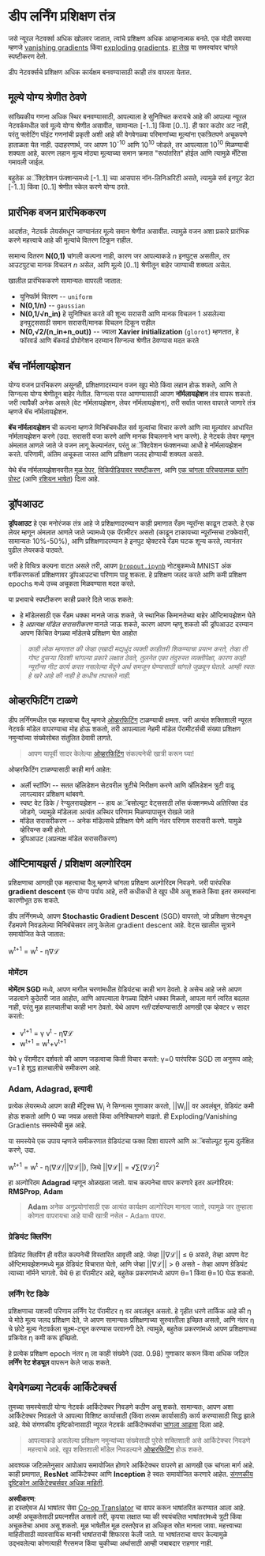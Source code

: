 <!--
CO_OP_TRANSLATOR_METADATA:
{
  "original_hash": "ae074cd940fc2f4dc24fc07b66ccbd99",
  "translation_date": "2025-08-26T09:48:39+00:00",
  "source_file": "lessons/4-ComputerVision/08-TransferLearning/TrainingTricks.md",
  "language_code": "mr"
}
-->
# डीप लर्निंग प्रशिक्षण तंत्र

जसे न्यूरल नेटवर्क्स अधिक खोलवर जातात, त्यांचे प्रशिक्षण अधिक आव्हानात्मक बनते. एक मोठी समस्या म्हणजे [vanishing gradients](https://en.wikipedia.org/wiki/Vanishing_gradient_problem) किंवा [exploding gradients](https://deepai.org/machine-learning-glossary-and-terms/exploding-gradient-problem#:~:text=Exploding%20gradients%20are%20a%20problem,updates%20are%20small%20and%20controlled.). [हा लेख](https://towardsdatascience.com/the-vanishing-exploding-gradient-problem-in-deep-neural-networks-191358470c11) या समस्यांवर चांगले स्पष्टीकरण देतो.

डीप नेटवर्क्सचे प्रशिक्षण अधिक कार्यक्षम बनवण्यासाठी काही तंत्र वापरता येतात.

## मूल्ये योग्य श्रेणीत ठेवणे

सांख्यिकीय गणना अधिक स्थिर बनवण्यासाठी, आपल्याला हे सुनिश्चित करायचे आहे की आपल्या न्यूरल नेटवर्कमधील सर्व मूल्ये योग्य श्रेणीत असावीत, सामान्यतः [-1..1] किंवा [0..1]. ही फार कठोर अट नाही, परंतु फ्लोटिंग पॉइंट गणनांची प्रकृती अशी आहे की वेगवेगळ्या परिमाणांच्या मूल्यांना एकत्रितपणे अचूकपणे हाताळता येत नाही. उदाहरणार्थ, जर आपण 10<sup>-10</sup> आणि 10<sup>10</sup> जोडले, तर आपल्याला 10<sup>10</sup> मिळण्याची शक्यता आहे, कारण लहान मूल्य मोठ्या मूल्याच्या समान क्रमात "रूपांतरित" होईल आणि त्यामुळे मँटिसा गमावली जाईल.

बहुतेक अॅक्टिवेशन फंक्शन्समध्ये [-1..1] च्या आसपास नॉन-लिनिअरिटी असते, त्यामुळे सर्व इनपुट डेटा [-1..1] किंवा [0..1] श्रेणीत स्केल करणे योग्य ठरते.

## प्रारंभिक वजन प्रारंभिककरण

आदर्शतः, नेटवर्क लेयर्समधून जाण्यानंतर मूल्ये समान श्रेणीत असावीत. त्यामुळे वजन अशा प्रकारे प्रारंभिक करणे महत्त्वाचे आहे की मूल्यांचे वितरण टिकून राहील.

सामान्य वितरण **N(0,1)** चांगली कल्पना नाही, कारण जर आपल्याकडे *n* इनपुट्स असतील, तर आउटपुटचा मानक विचलन *n* असेल, आणि मूल्ये [0..1] श्रेणीतून बाहेर जाण्याची शक्यता असेल.

खालील प्रारंभिककरणे सामान्यतः वापरली जातात:

 * युनिफॉर्म वितरण -- `uniform`
 * **N(0,1/n)** -- `gaussian`
 * **N(0,1/√n_in)** हे सुनिश्चित करते की शून्य सरासरी आणि मानक विचलन 1 असलेल्या इनपुट्ससाठी समान सरासरी/मानक विचलन टिकून राहील
 * **N(0,√2/(n_in+n_out))** -- ज्याला **Xavier initialization** (`glorot`) म्हणतात, हे फॉरवर्ड आणि बॅकवर्ड प्रोपोगेशन दरम्यान सिग्नल्स श्रेणीत ठेवण्यास मदत करते

## बॅच नॉर्मलायझेशन

योग्य वजन प्रारंभिकरण असूनही, प्रशिक्षणादरम्यान वजन खूप मोठे किंवा लहान होऊ शकते, आणि ते सिग्नल्स योग्य श्रेणीतून बाहेर नेतील. सिग्नल्स परत आणण्यासाठी आपण **नॉर्मलायझेशन** तंत्र वापरू शकतो. जरी त्यापैकी अनेक असले (वेट नॉर्मलायझेशन, लेयर नॉर्मलायझेशन), तरी सर्वात जास्त वापरले जाणारे तंत्र म्हणजे बॅच नॉर्मलायझेशन.

**बॅच नॉर्मलायझेशन** ची कल्पना म्हणजे मिनिबॅचमधील सर्व मूल्यांचा विचार करणे आणि त्या मूल्यांवर आधारित नॉर्मलायझेशन करणे (उदा. सरासरी वजा करणे आणि मानक विचलनाने भाग करणे). हे नेटवर्क लेयर म्हणून अंमलात आणले जाते जे वजन लागू केल्यानंतर, परंतु अॅक्टिवेशन फंक्शनच्या आधी हे नॉर्मलायझेशन करते. परिणामी, अंतिम अचूकता जास्त आणि प्रशिक्षण जलद होण्याची शक्यता असते.

येथे बॅच नॉर्मलायझेशनवरील [मूळ पेपर](https://arxiv.org/pdf/1502.03167.pdf), [विकिपीडियावर स्पष्टीकरण](https://en.wikipedia.org/wiki/Batch_normalization), आणि [एक चांगला परिचयात्मक ब्लॉग पोस्ट](https://towardsdatascience.com/batch-normalization-in-3-levels-of-understanding-14c2da90a338) (आणि [रशियन भाषेत](https://habrahabr.ru/post/309302/)) दिला आहे.

## ड्रॉपआउट

**ड्रॉपआउट** हे एक मनोरंजक तंत्र आहे जे प्रशिक्षणादरम्यान काही प्रमाणात रँडम न्यूरॉन्स काढून टाकते. हे एक लेयर म्हणून अंमलात आणले जाते ज्यामध्ये एक पॅरामीटर असतो (काढून टाकायच्या न्यूरॉन्सचा टक्केवारी, सामान्यतः 10%-50%), आणि प्रशिक्षणादरम्यान हे इनपुट व्हेक्टरचे रँडम घटक शून्य करते, त्यानंतर पुढील लेयरकडे पाठवते.

जरी हे विचित्र कल्पना वाटत असले तरी, आपण [`Dropout.ipynb`](../../../../../lessons/4-ComputerVision/08-TransferLearning/Dropout.ipynb) नोटबुकमध्ये MNIST अंक वर्गीकरणकर्ता प्रशिक्षणावर ड्रॉपआउटचा परिणाम पाहू शकता. हे प्रशिक्षण जलद करते आणि कमी प्रशिक्षण epochs मध्ये उच्च अचूकता मिळवण्यास मदत करते.

या प्रभावाचे स्पष्टीकरण काही प्रकारे दिले जाऊ शकते:

 * हे मॉडेलसाठी एक रँडम धक्का मानले जाऊ शकते, जे स्थानिक किमानतेच्या बाहेर ऑप्टिमायझेशन घेते
 * हे *अप्रत्यक्ष मॉडेल सरासरीकरण* मानले जाऊ शकते, कारण आपण म्हणू शकतो की ड्रॉपआउट दरम्यान आपण किंचित वेगळ्या मॉडेलचे प्रशिक्षण घेत आहोत

> *काही लोक म्हणतात की जेव्हा एखादी मद्यधुंद व्यक्ती काहीतरी शिकण्याचा प्रयत्न करते, तेव्हा ती गोष्ट दुसऱ्या दिवशी चांगल्या प्रकारे लक्षात ठेवते, तुलनेत एका तंदुरुस्त व्यक्तीपेक्षा, कारण काही न्यूरॉन्स नीट कार्य करत नसलेल्या मेंदूने अर्थ समजून घेण्यासाठी चांगले जुळवून घेतले. आम्ही स्वतः हे खरे आहे की नाही हे कधीच तपासले नाही.*

## ओव्हरफिटिंग टाळणे

डीप लर्निंगमधील एक महत्त्वाचा पैलू म्हणजे [ओव्हरफिटिंग](../../3-NeuralNetworks/05-Frameworks/Overfitting.md) टाळण्याची क्षमता. जरी अत्यंत शक्तिशाली न्यूरल नेटवर्क मॉडेल वापरण्याचा मोह होऊ शकतो, तरी आपल्याला नेहमी मॉडेल पॅरामीटर्सची संख्या प्रशिक्षण नमुन्यांच्या संख्येसोबत संतुलित ठेवावी लागते.

> आपण यापूर्वी सादर केलेल्या [ओव्हरफिटिंग](../../3-NeuralNetworks/05-Frameworks/Overfitting.md) संकल्पनेची खात्री करून घ्या!

ओव्हरफिटिंग टाळण्यासाठी काही मार्ग आहेत:

 * अर्ली स्टॉपिंग -- सतत व्हॅलिडेशन सेटवरील त्रुटीचे निरीक्षण करणे आणि व्हॅलिडेशन त्रुटी वाढू लागल्यावर प्रशिक्षण थांबवणे.
 * स्पष्ट वेट डिके / रेग्युलरायझेशन -- हाय अॅबसोल्यूट वेट्ससाठी लॉस फंक्शनमध्ये अतिरिक्त दंड जोडणे, ज्यामुळे मॉडेलला अत्यंत अस्थिर परिणाम मिळण्यापासून रोखले जाते
 * मॉडेल सरासरीकरण -- अनेक मॉडेल्सचे प्रशिक्षण घेणे आणि नंतर परिणाम सरासरी करणे. यामुळे व्हेरियन्स कमी होतो.
 * ड्रॉपआउट (अप्रत्यक्ष मॉडेल सरासरीकरण)

## ऑप्टिमायझर्स / प्रशिक्षण अल्गोरिदम

प्रशिक्षणाचा आणखी एक महत्त्वाचा पैलू म्हणजे चांगला प्रशिक्षण अल्गोरिदम निवडणे. जरी पारंपरिक **gradient descent** एक योग्य पर्याय आहे, तरी कधीकधी ते खूप धीमे असू शकते किंवा इतर समस्यांना कारणीभूत ठरू शकते.

डीप लर्निंगमध्ये, आपण **Stochastic Gradient Descent** (SGD) वापरतो, जो प्रशिक्षण सेटमधून रँडमपणे निवडलेल्या मिनिबॅचेसवर लागू केलेला gradient descent आहे. वेट्स खालील सूत्राने समायोजित केले जातात:

w<sup>t+1</sup> = w<sup>t</sup> - η∇ℒ

### मोमेंटम

**मोमेंटम SGD** मध्ये, आपण मागील चरणांमधील ग्रेडियंटचा काही भाग ठेवतो. हे असेच आहे जसे आपण जडत्वाने कुठेतरी जात आहोत, आणि आपल्याला वेगळ्या दिशेने धक्का मिळतो, आपला मार्ग त्वरित बदलत नाही, परंतु मूळ हालचालीचा काही भाग ठेवतो. येथे आपण *गती* दर्शवण्यासाठी आणखी एक व्हेक्टर v सादर करतो:

* v<sup>t+1</sup> = γ v<sup>t</sup> - η∇ℒ
* w<sup>t+1</sup> = w<sup>t</sup>+v<sup>t+1</sup>

येथे γ पॅरामीटर दर्शवतो की आपण जडत्वाचा किती विचार करतो: γ=0 पारंपरिक SGD ला अनुरूप आहे; γ=1 हे शुद्ध हालचालीचे समीकरण आहे.

### Adam, Adagrad, इत्यादी

प्रत्येक लेयरमध्ये आपण काही मॅट्रिक्स W<sub>i</sub> ने सिग्नल्स गुणाकार करतो, ||W<sub>i</sub>|| वर अवलंबून, ग्रेडियंट कमी होऊ शकतो आणि 0 च्या जवळ असतो किंवा अनिश्चितपणे वाढतो. ही Exploding/Vanishing Gradients समस्येची मुळ आहे.

या समस्येचे एक उपाय म्हणजे समीकरणात ग्रेडियंटचा फक्त दिशा वापरणे आणि अॅबसोल्यूट मूल्य दुर्लक्षित करणे, उदा.

w<sup>t+1</sup> = w<sup>t</sup> - η(∇ℒ/||∇ℒ||), जिथे ||∇ℒ|| = √∑(∇ℒ)<sup>2</sup>

हा अल्गोरिदम **Adagrad** म्हणून ओळखला जातो. याच कल्पनेचा वापर करणारे इतर अल्गोरिदम: **RMSProp**, **Adam**

> **Adam** अनेक अनुप्रयोगांसाठी एक अत्यंत कार्यक्षम अल्गोरिदम मानला जातो, त्यामुळे जर तुम्हाला कोणता वापरायचा आहे याची खात्री नसेल - Adam वापरा.

### ग्रेडियंट क्लिपिंग

ग्रेडियंट क्लिपिंग ही वरील कल्पनेची विस्तारित आवृत्ती आहे. जेव्हा ||∇ℒ|| ≤ θ असते, तेव्हा आपण वेट ऑप्टिमायझेशनमध्ये मूळ ग्रेडियंट विचारात घेतो, आणि जेव्हा ||∇ℒ|| > θ असते - तेव्हा आपण ग्रेडियंट त्याच्या नॉर्मने भागतो. येथे θ हा पॅरामीटर आहे, बहुतेक प्रकरणांमध्ये आपण θ=1 किंवा θ=10 घेऊ शकतो.

### लर्निंग रेट डिके

प्रशिक्षणाचा यशस्वी परिणाम लर्निंग रेट पॅरामीटर η वर अवलंबून असतो. हे गृहीत धरणे तार्किक आहे की η चे मोठे मूल्य जलद प्रशिक्षण देते, जे आपण सामान्यतः प्रशिक्षणाच्या सुरुवातीला इच्छित असतो, आणि नंतर η चे छोटे मूल्य नेटवर्कला सूक्ष्म-ट्यून करण्यास परवानगी देते. त्यामुळे, बहुतेक प्रकरणांमध्ये आपण प्रशिक्षणाच्या प्रक्रियेत η कमी करू इच्छितो.

हे प्रत्येक प्रशिक्षण epoch नंतर η ला काही संख्येने (उदा. 0.98) गुणाकार करून किंवा अधिक जटिल **लर्निंग रेट शेड्यूल** वापरून केले जाऊ शकते.

## वेगवेगळ्या नेटवर्क आर्किटेक्चर्स

तुमच्या समस्येसाठी योग्य नेटवर्क आर्किटेक्चर निवडणे कठीण असू शकते. सामान्यतः, आपण अशा आर्किटेक्चर निवडतो जे आपल्या विशिष्ट कार्यासाठी (किंवा तत्सम कार्यासाठी) कार्य करण्यासाठी सिद्ध झाले आहे. येथे संगणकीय दृष्टिकोनासाठी न्यूरल नेटवर्क आर्किटेक्चर्सचा [चांगला आढावा](https://www.topbots.com/a-brief-history-of-neural-network-architectures/) दिला आहे.

> आपल्याकडे असलेल्या प्रशिक्षण नमुन्यांच्या संख्येसाठी पुरेसे शक्तिशाली असे आर्किटेक्चर निवडणे महत्त्वाचे आहे. खूप शक्तिशाली मॉडेल निवडल्याने [ओव्हरफिटिंग](../../3-NeuralNetworks/05-Frameworks/Overfitting.md) होऊ शकते.

आवश्यक जटिलतेनुसार आपोआप समायोजित होणारे आर्किटेक्चर वापरणे हा आणखी एक चांगला मार्ग आहे. काही प्रमाणात, **ResNet** आर्किटेक्चर आणि **Inception** हे स्वतः समायोजित करणारे आहेत. [संगणकीय दृष्टिकोन आर्किटेक्चर्सवर अधिक माहिती](../07-ConvNets/CNN_Architectures.md).

**अस्वीकरण**:  
हा दस्तऐवज AI भाषांतर सेवा [Co-op Translator](https://github.com/Azure/co-op-translator) चा वापर करून भाषांतरित करण्यात आला आहे. आम्ही अचूकतेसाठी प्रयत्नशील असलो तरी, कृपया लक्षात घ्या की स्वयंचलित भाषांतरांमध्ये त्रुटी किंवा अचूकतेचा अभाव असू शकतो. मूळ भाषेतील मूळ दस्तऐवज हा अधिकृत स्रोत मानला जावा. महत्त्वाच्या माहितीसाठी व्यावसायिक मानवी भाषांतराची शिफारस केली जाते. या भाषांतराचा वापर केल्यामुळे उद्भवलेल्या कोणत्याही गैरसमज किंवा चुकीच्या अर्थासाठी आम्ही जबाबदार राहणार नाही.